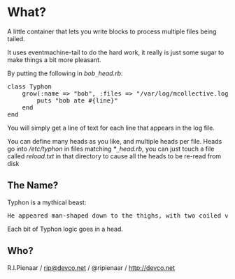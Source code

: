 What?
=====

A little container that lets you write blocks to process multiple files being tailed.

It uses eventmachine-tail to do the hard work, it really is just some sugar to make
things a bit more pleasant.

By putting the following in _bob`_`head.rb_:
<pre>
class Typhon
    grow(:name => "bob", :files => "/var/log/mcollective.log") do |file, pos, line|
        puts "bob ate #{line}"
    end
end
</pre>

You will simply get a line of text for each line that appears in the log file.

You can define many heads as you like, and multiple heads per file.  Heads go into
_/etc/typhon_ in files matching _*`_`head.rb_, you can just touch a file called
_reload.txt_ in that directory to cause all the heads to be re-read from disk

The Name?
---------
Typhon is a mythical beast:

<pre>
He appeared man-shaped down to the thighs, with two coiled vipers in place of legs. Attached to his hands in place of fingers were a hundred serpent heads, fifty per hand.
</pre>

Each bit of Typhon logic goes in a head.

Who?
----

R.I.Pienaar / rip@devco.net / @ripienaar / http://devco.net
